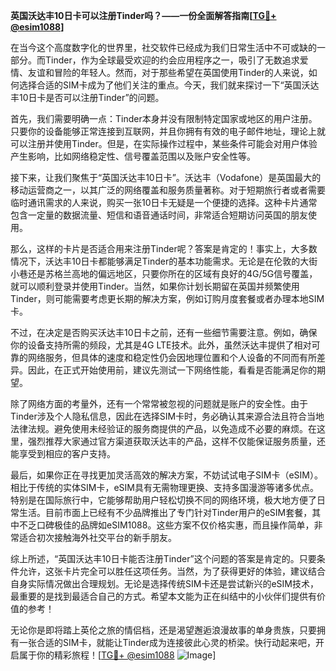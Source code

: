 **英国沃达丰10日卡可以注册Tinder吗？——一份全面解答指南[[TG💪+ @esim1088](https://t.me/s/esim1088)]**

在当今这个高度数字化的世界里，社交软件已经成为我们日常生活中不可或缺的一部分。而Tinder，作为全球最受欢迎的约会应用程序之一，吸引了无数追求爱情、友谊和冒险的年轻人。然而，对于那些希望在英国使用Tinder的人来说，如何选择合适的SIM卡成为了他们关注的重点。今天，我们就来探讨一下“英国沃达丰10日卡是否可以注册Tinder”的问题。

首先，我们需要明确一点：Tinder本身并没有限制特定国家或地区的用户注册。只要你的设备能够正常连接到互联网，并且你拥有有效的电子邮件地址，理论上就可以注册并使用Tinder。但是，在实际操作过程中，某些条件可能会对用户体验产生影响，比如网络稳定性、信号覆盖范围以及账户安全性等。

接下来，让我们聚焦于“英国沃达丰10日卡”。沃达丰（Vodafone）是英国最大的移动运营商之一，以其广泛的网络覆盖和服务质量著称。对于短期旅行者或者需要临时通讯需求的人来说，购买一张10日卡无疑是一个便捷的选择。这种卡片通常包含一定量的数据流量、短信和语音通话时间，非常适合短期访问英国的朋友使用。

那么，这样的卡片是否适合用来注册Tinder呢？答案是肯定的！事实上，大多数情况下，沃达丰10日卡都能够满足Tinder的基本功能需求。无论是在伦敦的大街小巷还是苏格兰高地的偏远地区，只要你所在的区域有良好的4G/5G信号覆盖，就可以顺利登录并使用Tinder。当然，如果你计划长期留在英国并频繁使用Tinder，则可能需要考虑更长期的解决方案，例如订购月度套餐或者办理本地SIM卡。

不过，在决定是否购买沃达丰10日卡之前，还有一些细节需要注意。例如，确保你的设备支持所需的频段，尤其是4G LTE技术。此外，虽然沃达丰提供了相对可靠的网络服务，但具体的速度和稳定性仍会因地理位置和个人设备的不同而有所差异。因此，在正式开始使用前，建议先测试一下网络性能，看看是否能满足你的期望。

除了网络方面的考量外，还有一个常常被忽视的问题就是账户的安全性。由于Tinder涉及个人隐私信息，因此在选择SIM卡时，务必确认其来源合法且符合当地法律法规。避免使用未经验证的服务商提供的产品，以免造成不必要的麻烦。在这里，强烈推荐大家通过官方渠道获取沃达丰的产品，这样不仅能保证服务质量，还能享受到相应的客户支持。

最后，如果你正在寻找更加灵活高效的解决方案，不妨试试电子SIM卡（eSIM）。相比于传统的实体SIM卡，eSIM具有无需物理更换、支持多国漫游等诸多优点。特别是在国际旅行中，它能够帮助用户轻松切换不同的网络环境，极大地方便了日常生活。目前市面上已经有不少品牌推出了专门针对Tinder用户的eSIM套餐，其中不乏口碑极佳的品牌如eSIM1088。这些方案不仅价格实惠，而且操作简单，非常适合初次接触海外社交平台的新手朋友。

综上所述，“英国沃达丰10日卡能否注册Tinder”这个问题的答案是肯定的。只要条件允许，这张卡片完全可以胜任这项任务。当然，为了获得更好的体验，建议结合自身实际情况做出合理规划。无论是选择传统SIM卡还是尝试新兴的eSIM技术，最重要的是找到最适合自己的方式。希望本文能为正在纠结中的小伙伴们提供有价值的参考！

无论你是即将踏上英伦之旅的情侣档，还是渴望邂逅浪漫故事的单身贵族，只要拥有一张合适的SIM卡，就能让Tinder成为连接彼此心灵的桥梁。快行动起来吧，开启属于你的精彩旅程！[[TG💪+ @esim1088](https://t.me/s/esim1088) ![Image](https://i.postimg.cc/4NQfJmqS/Snipaste-2025-05-13-00-14-12.png)]